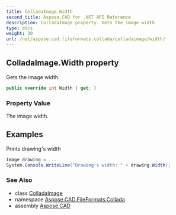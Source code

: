 ```yaml
---
title: ColladaImage.Width
second_title: Aspose.CAD for .NET API Reference
description: ColladaImage property. Gets the image width
type: docs
weight: 30
url: /net/aspose.cad.fileformats.collada/colladaimage/width/
---
```

## ColladaImage.Width property

Gets the image width.

```csharp
public override int Width { get; }
```

### Property Value

The image width.

## Examples

Prints drawing's width

```csharp
Image drawing = ...
System.Console.WriteLine("Drawing's width: " + drawing.Width);
```

### See Also

* class [ColladaImage](../)
* namespace [Aspose.CAD.FileFormats.Collada](../../colladaimage/)
* assembly [Aspose.CAD](../../../)


